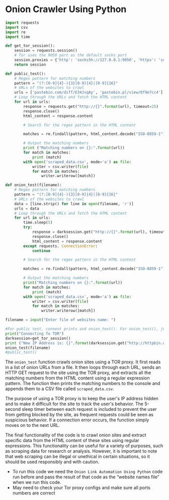 


# Onion Crawler Using Python

```python
import requests 
import csv 
import re 
import time

def get_tor_session():
    session = requests.session()
    # Tor uses the 9050 port as the default socks port
    session.proxies = {'http': 'socks5h://127.0.0.1:9050', 'https': 'socks5h://127.0.0.1:9051'}
    return session

def public_test():
    # Regex pattern for matching numbers
    pattern = "(?:[0-9]{4}-){3}[0-9]{4}|[0-9]{16}"
    # URLs of the websites to crawl
    urls = ['pastebin.com/diff/E34JsqAy', 'pastebin.pl/view/0f9e7cc4']
    # Loop through the URLs and fetch the HTML content
    for url in urls:
        response = requests.get("http://{}".format(url), timeout=25)
        response.close()
        html_content = response.content

        # Search for the regex pattern in the HTML content

        matches = re.findall(pattern, html_content.decode("ISO-8859-1"))

        # Output the matching numbers
        print ("Matching numbers on {}:".format(url))
        for match in matches:
            print (match)
        with open('scraped_data.csv', mode='a') as file:
            writer = csv.writer(file)
            for match in matches:
                writer.writerow([match])

def onion_test(filename):
    # Regex pattern for matching numbers
    pattern = "(?:[0-9]{4}-){3}[0-9]{4}|[0-9]{16}"
    # URLs of the websites to crawl
    data = [line.strip() for line in open(filename, 'r')]
    urls = data
    # Loop through the URLs and fetch the HTML content
    for url in urls:
        time.sleep(5)
        try:
            response = darksession.get("http://{}".format(url), timeout=25)
            response.close()
            html_content = response.content
        except requests. ConnectionError:
            continue

        # Search for the regex pattern in the HTML content

        matches = re.findall(pattern, html_content.decode("ISO-8859-1"))

        # Output the matching numbers
        print("Matching numbers on {}:".format(url))
        for match in matches:
            print (match)
        with open('scraped_data.csv', mode='a') as file:
            writer = csv.writer(file)
            for match in matches:
                writer.writerow([match])

filename = input("Enter file of websites name: ")

#For public test, connent prints and onion_test(). For onion_test(), just comment public_test().  
print("Connecting To TOR")
darksession=get_tor_session()
print ("New IP Address is: {}".format(darksession.get("http://httpbin.org/in").text))
onion_test(filename)
#public_test()
```

The `onion_test` function crawls onion sites using a TOR proxy. It first reads in a list of onion URLs from a file. It then loops through each URL, sends an HTTP GET request to the site using the TOR proxy, and extracts all the matching numbers from the HTML content using a regular expression pattern. The function then prints the matching numbers to the console and appends them to a CSV file called `scraped_data.csv`.

The purpose of using a TOR proxy is to keep the user's IP address hidden and to make it difficult for the site to track the user's behavior. The 5-second sleep timer between each request is included to prevent the user from getting blocked by the site, as frequent requests could be seen as suspicious behavior. If a connection error occurs, the function simply moves on to the next URL.

The final functionality of the code is to crawl onion sites and extract specific data from the HTML content of these sites using regular expressions. This functionality can be useful for a variety of purposes, such as scraping data for research or analysis. However, it is important to note that web scraping can be illegal or unethical in certain situations, so it should be used responsibly and with caution.

- To run this code we need the `Onion Link Automation Using Python` code run before and pass the result of that code as the “website names file” when we run this code.
- May need to check your Tor proxy configs and make sure all ports numbers are correct
